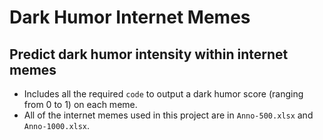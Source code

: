 # Dark Humor Internet Memes
## Predict dark humor intensity within internet memes
- Includes all the required `code` to output a dark humor score (ranging from 0 to 1) on each meme.
- All of the internet memes used in this project are in `Anno-500.xlsx` and `Anno-1000.xlsx`. 
